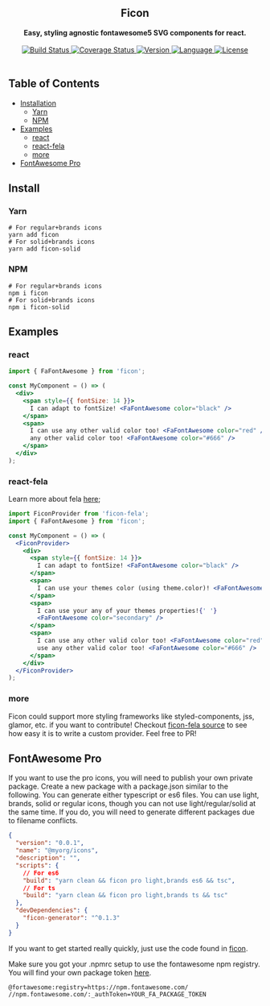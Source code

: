 <div align="center">
  <h2>Ficon</h2>
  <strong>Easy, styling agnostic fontawesome5 SVG components for react.</strong>
  <br />
  <br />
  <a href="https://travis-ci.org/bkniffler/ficon">
    <img src="https://img.shields.io/travis/bkniffler/ficon.svg?style=flat-square" alt="Build Status">
  </a>
  <a href="https://codecov.io/github/bkniffler/ficon">
    <img src="https://img.shields.io/codecov/c/github/bkniffler/ficon.svg?style=flat-square" alt="Coverage Status">
  </a>
  <a href="https://github.com/bkniffler/ficon">
    <img src="http://img.shields.io/npm/v/ficon.svg?style=flat-square" alt="Version">
  </a>
  <a href="https://github.com/bkniffler/ficon">
    <img src="https://img.shields.io/badge/language-typescript-blue.svg?style=flat-square" alt="Language">
  </a>
  <a href="https://github.com/bkniffler/ficon/master/LICENSE">
    <img src="https://img.shields.io/github/license/bkniffler/ficon.svg?style=flat-square" alt="License">
  </a>
  <br />
  <br />
</div>

## Table of Contents

- [Installation](#install)
  - [Yarn](#yarn)
  - [NPM](#npm)
- [Examples](#examples)
  - [react](#react)
  - [react-fela](#react-fela)
  - [more](#more)
- [FontAwesome Pro](#pro)

<a name="install"/>

## Install

<a name="yarn"/>

### Yarn

```
# For regular+brands icons
yarn add ficon
# For solid+brands icons
yarn add ficon-solid
```

<a name="npm"/>

### NPM

```
# For regular+brands icons
npm i ficon
# For solid+brands icons
npm i ficon-solid
```

<a name="examples"/>

## Examples

<a name="react"/>

### react

```jsx
import { FaFontAwesome } from 'ficon';

const MyComponent = () => (
  <div>
    <span style={{ fontSize: 14 }}>
      I can adapt to fontSize! <FaFontAwesome color="black" />
    </span>
    <span>
      I can use any other valid color too! <FaFontAwesome color="red" />I can use
      any other valid color too! <FaFontAwesome color="#666" />
    </span>
  </div>
);
```

<a name="react-fela"/>

### react-fela

Learn more about fela [here](https://github.com/rofrischmann/fela);

```jsx
import FiconProvider from 'ficon-fela';
import { FaFontAwesome } from 'ficon';

const MyComponent = () => (
  <FiconProvider>
    <div>
      <span style={{ fontSize: 14 }}>
        I can adapt to fontSize! <FaFontAwesome color="black" />
      </span>
      <span>
        I can use your themes color (using theme.color)! <FaFontAwesome color />
      </span>
      <span>
        I can use your any of your themes properties!{' '}
        <FaFontAwesome color="secondary" />
      </span>
      <span>
        I can use any other valid color too! <FaFontAwesome color="red" />I can
        use any other valid color too! <FaFontAwesome color="#666" />
      </span>
    </div>
  </FiconProvider>
);
```

<a name="more"/>

### more

Ficon could support more styling frameworks like styled-components, jss, glamor, etc. if you want to contribute! Checkout [ficon-fela source](https://github.com/bkniffler/ficon/blob/master/packages/ficon-fela) to see how easy it is to write a custom provider. Feel free to PR!

<a name="pro"/>

## FontAwesome Pro

If you want to use the pro icons, you will need to publish your own private package. Create a new package with a package.json similar to the following. You can generate either typescript or es6 files. You can use light, brands, solid or regular icons, though you can not use light/regular/solid at the same time. If you do, you will need to generate different packages due to filename conflicts.

```json
{
  "version": "0.0.1",
  "name": "@myorg/icons",
  "description": "",
  "scripts": {
    // For es6
    "build": "yarn clean && ficon pro light,brands es6 && tsc",
    // For ts
    "build": "yarn clean && ficon pro light,brands ts && tsc"
  },
  "devDependencies": {
    "ficon-generator": "^0.1.3"
  }
}
```

If you want to get started really quickly, just use the code found in [ficon](https://github.com/bkniffler/ficon/blob/master/packages/ficon).

Make sure you got your .npmrc setup to use the fontawesome npm registry. You will find your own package token [here](https://fontawesome.com/account).

```
@fortawesome:registry=https://npm.fontawesome.com/
//npm.fontawesome.com/:_authToken=YOUR_FA_PACKAGE_TOKEN
```
